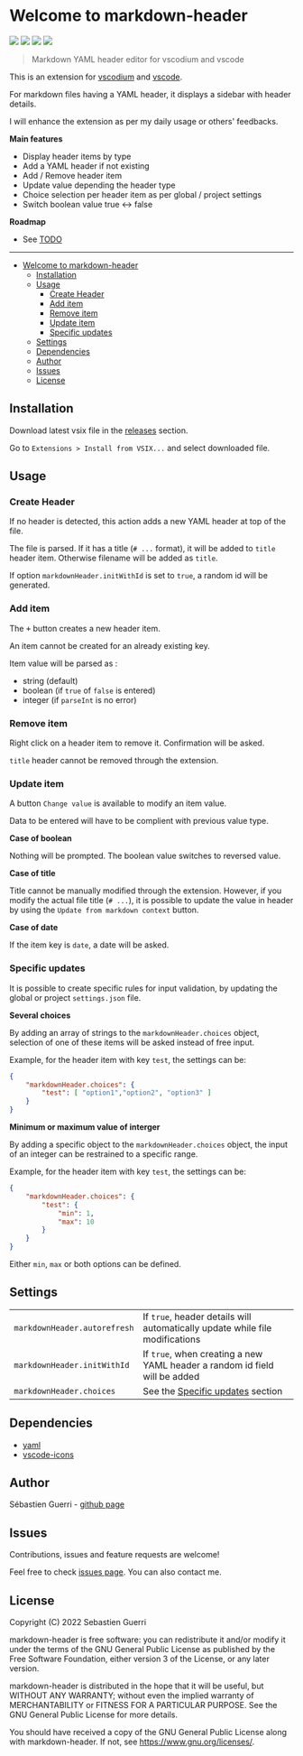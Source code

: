 # Welcome to markdown-header

[![](https://badgen.net/github/release/sguerri/vscode-markdown-header)](https://github.com/sguerri/vscode-markdown-header/releases/)
[![](https://img.shields.io/github/workflow/status/sguerri/vscode-markdown-header/Build/v0.1.1)](https://github.com/sguerri/vscode-markdown-header/actions/workflows/build.yml)
[![](https://badgen.net/github/license/sguerri/vscode-markdown-header)](https://www.gnu.org/licenses/)
[![](https://badgen.net/badge/Open%20Source%20%3F/Yes%21/blue?icon=github)](#)

> Markdown YAML header editor for vscodium and vscode

This is an extension for [vscodium](https://vscodium.com/) and [vscode](https://code.visualstudio.com/).

For markdown files having a YAML header, it displays a sidebar with header details.

I will enhance the extension as per my daily usage or others' feedbacks.

**Main features**
* Display header items by type
* Add a YAML header if not existing
* Add / Remove header item
* Update value depending the header type
* Choice selection per header item as per global / project settings
* Switch boolean value true <-> false

**Roadmap**
* See [TODO](https://github.com/sguerri/vscode-markdown-header/blob/main/TODO)

---

- [Welcome to markdown-header](#welcome-to-markdown-header)
  - [Installation](#installation)
  - [Usage](#usage)
    - [Create Header](#create-header)
    - [Add item](#add-item)
    - [Remove item](#remove-item)
    - [Update item](#update-item)
    - [Specific updates](#specific-updates)
  - [Settings](#settings)
  - [Dependencies](#dependencies)
  - [Author](#author)
  - [Issues](#issues)
  - [License](#license)

## Installation

Download latest vsix file in the [releases](https://github.com/sguerri/vscode-markdown-header/releases) section.

Go to `Extensions > Install from VSIX...` and select downloaded file.

## Usage

### Create Header

If no header is detected, this action adds a new YAML header at top of the file.

The file is parsed. If it has a title (`# ...` format), it will be added to `title` header item. Otherwise filename will be added as `title`.

If option `markdownHeader.initWithId` is set to `true`, a random id will be generated.

### Add item

The <kbd>+</kbd> button creates a new header item.

An item cannot be created for an already existing key.

Item value will be parsed as :
 - string (default)
 - boolean (if `true` of `false` is entered)
 - integer (if `parseInt` is no error)

### Remove item

Right click on a header item to remove it. Confirmation will be asked.

`title` header cannot be removed through the extension.

### Update item

A button `Change value` is available to modify an item value.

Data to be entered will have to be complient with previous value type.

**Case of boolean**

Nothing will be prompted. The boolean value switches to reversed value.

**Case of title**

Title cannot be manually modified through the extension. However, if you modify the actual file title (`# ...`), it is possible to update the value in header by using the `Update from markdown context` button.

**Case of date**

If the item key is `date`, a date will be asked.

### Specific updates

It is possible to create specific rules for input validation, by updating the global or project `settings.json` file.

**Several choices**

By adding an array of strings to the `markdownHeader.choices` object, selection of one of these items will be asked instead of free input.

Example, for the header item with key `test`, the settings can be:
```json
{
	"markdownHeader.choices": {
		"test": [ "option1","option2", "option3" ]
	}
}
```

**Minimum or maximum value of interger**

By adding a specific object to the `markdownHeader.choices` object, the input of an integer can be restrained to a specific range.

Example, for the header item with key `test`, the settings can be:
```json
{
	"markdownHeader.choices": {
		"test": {
			"min": 1,
			"max": 10
		}
	}
}
```

Either `min`, `max` or both options can be defined.

## Settings

|||
|:--|:--|
|`markdownHeader.autorefresh`|If `true`, header details will automatically update while file modifications|
|`markdownHeader.initWithId`|If `true`, when creating a new YAML header a random id field will be added|
|`markdownHeader.choices`|See the [Specific updates](#specific-updates) section|

## Dependencies

- [yaml](https://www.npmjs.com/package/yaml)
- [vscode-icons](https://github.com/microsoft/vscode-icons)

## Author

Sébastien Guerri - [github page](https://github.com/sguerri)

## Issues

Contributions, issues and feature requests are welcome!

Feel free to check [issues page](https://github.com/sguerri/vscode-markdown-header/issues). You can also contact me.

## License

Copyright (C) 2022 Sebastien Guerri

markdown-header is free software: you can redistribute it and/or modify it under the terms of the GNU General Public License as published by the Free Software Foundation, either version 3 of the License, or any later version.

markdown-header is distributed in the hope that it will be useful, but WITHOUT ANY WARRANTY; without even the implied warranty of MERCHANTABILITY or FITNESS FOR A PARTICULAR PURPOSE. See the GNU General Public License for more details.

You should have received a copy of the GNU General Public License along with markdown-header. If not, see <https://www.gnu.org/licenses/>.